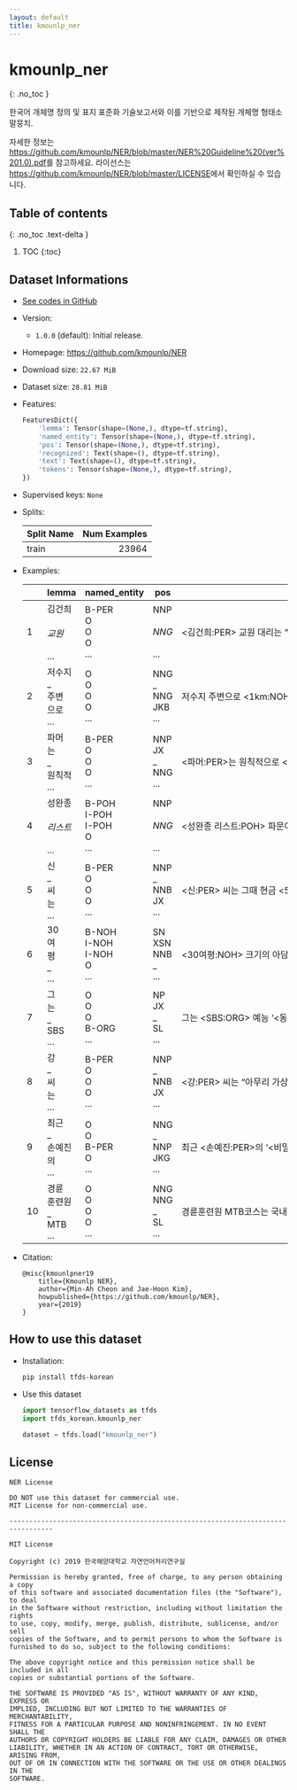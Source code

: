 ```yaml
---
layout: default
title: kmounlp_ner
---
```


# kmounlp_ner
{: .no_toc }

한국어 개체명 정의 및 표지 표준화 기술보고서와 이를 기반으로 제작된 개체명 형태소 말뭉치.

자세한 정보는 <https://github.com/kmounlp/NER/blob/master/NER%20Guideline%20(ver%201.0).pdf>를 참고하세요.
라이선스는 <https://github.com/kmounlp/NER/blob/master/LICENSE>에서 확인하실 수 있습니다.

## Table of contents
{: .no_toc .text-delta }

1. TOC
{:toc}

## Dataset Informations

* [See codes in GitHub](https://github.com/jeongukjae/tfds-korean/blob/main/tfds_korean/kmounlp_ner/kmounlp_ner.py)
* Version:
  * `1.0.0` (default): Initial release.
* Homepage: <https://github.com/kmounlp/NER>
* Download size: `22.67 MiB`
* Dataset size: `28.81 MiB`
* Features:

  ```python
  FeaturesDict({
      'lemma': Tensor(shape=(None,), dtype=tf.string),
      'named_entity': Tensor(shape=(None,), dtype=tf.string),
      'pos': Tensor(shape=(None,), dtype=tf.string),
      'recognized': Text(shape=(), dtype=tf.string),
      'text': Text(shape=(), dtype=tf.string),
      'tokens': Tensor(shape=(None,), dtype=tf.string),
  })
  ```

* Supervised keys: `None`
* Splits:

  | Split Name | Num Examples        |
  |------------|--------------------:|
  |train  |23964|

* Examples:

  | |lemma|named_entity|pos|recognized|text|tokens|
  |---|---|---|---|---|---|---|
  |1|김건희<br>_<br>교원<br>_<br>...|B-PER<br>O<br>O<br>O<br>...|NNP<br>_<br>NNG<br>_<br>...|&lt;김건희:PER&gt; 교원 대리는 “전용 태블릿PC를 사용해 아이들이 ‘딴짓’...|김건희 교원 대리는 “전용 태블릿PC를 사용해 아이들이 ‘딴짓’ 없이 집중할 수 있어...|김건희<br>_<br>교원<br>_<br>...|
  |2|저수지<br>_<br>주변<br>으로<br>...|O<br>O<br>O<br>O<br>...|NNG<br>_<br>NNG<br>JKB<br>...|저수지 주변으로 &lt;1km:NOH&gt;가량 &lt;제주올레 13코스:LOC&gt...|저수지 주변으로 1km가량 제주올레 13코스가 지난다.|저수지<br>_<br>주변<br>으로<br>...|
  |3|파머<br>는<br>_<br>원칙적<br>...|B-PER<br>O<br>O<br>O<br>...|NNP<br>JX<br>_<br>NNG<br>...|&lt;파머:PER&gt;는 원칙적으로 &lt;윌리엄스:PER&gt;의 생각에 동의했다 .|파머는 원칙적으로 윌리엄스의 생각에 동의했다 .|파머<br>는<br>_<br>원칙적<br>...|
  |4|성완종<br>_<br>리스트<br>_<br>...|B-POH<br>I-POH<br>I-POH<br>O<br>...|NNP<br>_<br>NNG<br>_<br>...|&lt;성완종 리스트:POH&gt; 파문이 불거지자 선거전략을 바꾼 것이다.|성완종 리스트 파문이 불거지자 선거전략을 바꾼 것이다.|성완종<br>_<br>리스트<br>_<br>...|
  |5|신<br>_<br>씨<br>는<br>...|B-PER<br>O<br>O<br>O<br>...|NNP<br>_<br>NNB<br>JX<br>...|&lt;신:PER&gt; 씨는 그때 현금 &lt;5000만 원:MNY&gt;을 갖고 ...|신 씨는 그때 현금 5000만 원을 갖고 있었지만 파워보트는 시가 1억 원 정도였다.|신<br>_<br>씨<br>는<br>...|
  |6|30<br>여<br>평<br>_<br>...|B-NOH<br>I-NOH<br>I-NOH<br>O<br>...|SN<br>XSN<br>NNB<br>_<br>...|&lt;30여평:NOH&gt; 크기의 아담한 사무실에 직원은 사장까지 합쳐 &lt;1...|30여평 크기의 아담한 사무실에 직원은 사장까지 합쳐 11명밖에 안된다.|30<br>여<br>평<br>_<br>...|
  |7|그<br>는<br>_<br>SBS<br>...|O<br>O<br>O<br>B-ORG<br>...|NP<br>JX<br>_<br>SL<br>...|그는 &lt;SBS:ORG&gt; 예능 ‘&lt;동상이몽:POH&gt;’에 &lt;유...|그는 SBS 예능 ‘동상이몽’에 유재석 보조 MC로 출연해 탁월한 진행능력과 끼를 드...|그<br>는<br>_<br>SBS<br>...|
  |8|강<br>_<br>씨<br>는<br>...|B-PER<br>O<br>O<br>O<br>...|NNP<br>_<br>NNB<br>JX<br>...|&lt;강:PER&gt; 씨는 “아무리 가상공간이라고 하지만 도를 넘어선 언어 성희롱...|강 씨는 “아무리 가상공간이라고 하지만 도를 넘어선 언어 성희롱이 판친다”며 “범죄인...|강<br>_<br>씨<br>는<br>...|
  |9|최근<br>_<br>손예진<br>의<br>...|O<br>O<br>B-PER<br>O<br>...|NNG<br>_<br>NNP<br>JKG<br>...|최근 &lt;손예진:PER&gt;의 ‘&lt;비밀은 없다:POH&gt;’와 &lt;김...|최근 손예진의 ‘비밀은 없다’와 김혜수의 ‘굿바이 싱글’이 연이어 개봉해 여배우의 활...|최근<br>_<br>손예진<br>의<br>...|
  |10|경륜<br>훈련원<br>_<br>MTB<br>...|O<br>O<br>O<br>O<br>...|NNG<br>NNG<br>_<br>SL<br>...|경륜훈련원 MTB코스는 국내 최초 MTB 전용코스로 &lt;한국산악자전거연맹:ORG&...|경륜훈련원 MTB코스는 국내 최초 MTB 전용코스로 한국산악자전거연맹 공인 1등급 코스다.|경륜<br>훈련원<br>_<br>MTB<br>...|

* Citation:

  ```text
  @misc{kmounlpner19
      title={Kmounlp NER},
      author={Min-Ah Cheon and Jae-Hoon Kim},
      howpublished={https://github.com/kmounlp/NER},
      year={2019}
  }
  ```

## How to use this dataset

* Installation:

  ```sh
  pip install tfds-korean
  ```

* Use this dataset

  ```python
  import tensorflow_datasets as tfds
  import tfds_korean.kmounlp_ner

  dataset = tfds.load("kmounlp_ner")
  ```

## License

```
NER License

DO NOT use this dataset for commercial use.
MIT License for non-commercial use.

---------------------------------------------------------------------------------

MIT License

Copyright (c) 2019 한국해양대학교 자연언어처리연구실

Permission is hereby granted, free of charge, to any person obtaining a copy
of this software and associated documentation files (the "Software"), to deal
in the Software without restriction, including without limitation the rights
to use, copy, modify, merge, publish, distribute, sublicense, and/or sell
copies of the Software, and to permit persons to whom the Software is
furnished to do so, subject to the following conditions:

The above copyright notice and this permission notice shall be included in all
copies or substantial portions of the Software.

THE SOFTWARE IS PROVIDED "AS IS", WITHOUT WARRANTY OF ANY KIND, EXPRESS OR
IMPLIED, INCLUDING BUT NOT LIMITED TO THE WARRANTIES OF MERCHANTABILITY,
FITNESS FOR A PARTICULAR PURPOSE AND NONINFRINGEMENT. IN NO EVENT SHALL THE
AUTHORS OR COPYRIGHT HOLDERS BE LIABLE FOR ANY CLAIM, DAMAGES OR OTHER
LIABILITY, WHETHER IN AN ACTION OF CONTRACT, TORT OR OTHERWISE, ARISING FROM,
OUT OF OR IN CONNECTION WITH THE SOFTWARE OR THE USE OR OTHER DEALINGS IN THE
SOFTWARE.
```

<style> td {white-space: nowrap;} </style>
